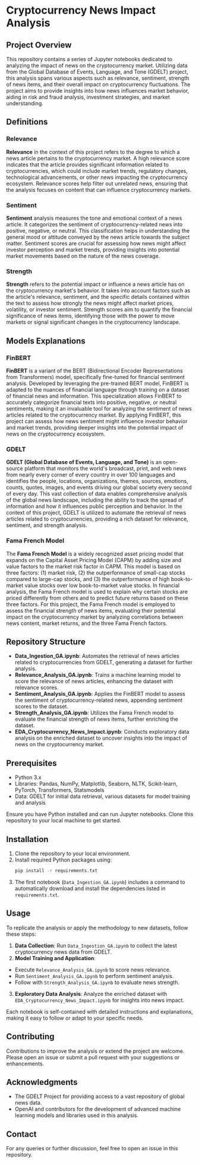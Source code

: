 # Cryptocurrency News Impact Analysis

## Project Overview

This repository contains a series of Jupyter notebooks dedicated to analyzing the impact of news on the cryptocurrency market. Utilizing data from the Global Database of Events, Language, and Tone (GDELT) project, this analysis spans various aspects such as relevance, sentiment, strength of news items, and their overall impact on cryptocurrency fluctuations. The project aims to provide insights into how news influences market behavior, aiding in risk and fraud analysis, investment strategies, and market understanding.

## Definitions

### Relevance

**Relevance** in the context of this project refers to the degree to which a news article pertains to the cryptocurrency market. A high relevance score indicates that the article provides significant information related to cryptocurrencies, which could include market trends, regulatory changes, technological advancements, or other news impacting the cryptocurrency ecosystem. Relevance scores help filter out unrelated news, ensuring that the analysis focuses on content that can influence cryptocurrency markets.

### Sentiment

**Sentiment** analysis measures the tone and emotional context of a news article. It categorizes the sentiment of cryptocurrency-related news into positive, negative, or neutral. This classification helps in understanding the general mood or attitude conveyed by the news article towards the subject matter. Sentiment scores are crucial for assessing how news might affect investor perception and market trends, providing insights into potential market movements based on the nature of the news coverage.

### Strength

**Strength** refers to the potential impact or influence a news article has on the cryptocurrency market's behavior. It takes into account factors such as the article's relevance, sentiment, and the specific details contained within the text to assess how strongly the news might affect market prices, volatility, or investor sentiment. Strength scores aim to quantify the financial significance of news items, identifying those with the power to move markets or signal significant changes in the cryptocurrency landscape.

## Models Explanations

### FinBERT

**FinBERT** is a variant of the BERT (Bidirectional Encoder Representations from Transformers) model, specifically fine-tuned for financial sentiment analysis. Developed by leveraging the pre-trained BERT model, FinBERT is adapted to the nuances of financial language through training on a dataset of financial news and information. This specialization allows FinBERT to accurately categorize financial texts into positive, negative, or neutral sentiments, making it an invaluable tool for analyzing the sentiment of news articles related to the cryptocurrency market. By applying FinBERT, this project can assess how news sentiment might influence investor behavior and market trends, providing deeper insights into the potential impact of news on the cryptocurrency ecosystem.

### GDELT

**GDELT (Global Database of Events, Language, and Tone)** is an open-source platform that monitors the world's broadcast, print, and web news from nearly every corner of every country in over 100 languages and identifies the people, locations, organizations, themes, sources, emotions, counts, quotes, images, and events driving our global society every second of every day. This vast collection of data enables comprehensive analysis of the global news landscape, including the ability to track the spread of information and how it influences public perception and behavior. In the context of this project, GDELT is utilized to automate the retrieval of news articles related to cryptocurrencies, providing a rich dataset for relevance, sentiment, and strength analysis.

### Fama French Model

The **Fama French Model** is a widely recognized asset pricing model that expands on the Capital Asset Pricing Model (CAPM) by adding size and value factors to the market risk factor in CAPM. This model is based on three factors: (1) market risk, (2) the outperformance of small-cap stocks compared to large-cap stocks, and (3) the outperformance of high book-to-market value stocks over low book-to-market value stocks. In financial analysis, the Fama French model is used to explain why certain stocks are priced differently from others and to predict future returns based on these three factors. For this project, the Fama French model is employed to assess the financial strength of news items, evaluating their potential impact on the cryptocurrency market by analyzing correlations between news content, market returns, and the three Fama French factors.


## Repository Structure

- **Data_Ingestion_GA.ipynb**: Automates the retrieval of news articles related to cryptocurrencies from GDELT, generating a dataset for further analysis.
- **Relevance_Analysis_GA.ipynb**: Trains a machine learning model to score the relevance of news articles, enhancing the dataset with relevance scores.
- **Sentiment_Analysis_GA.ipynb**: Applies the FinBERT model to assess the sentiment of cryptocurrency-related news, appending sentiment scores to the dataset.
- **Strength_Analysis_GA.ipynb**: Utilizes the Fama French model to evaluate the financial strength of news items, further enriching the dataset.
- **EDA_Cryptocurrency_News_Impact.ipynb**: Conducts exploratory data analysis on the enriched dataset to uncover insights into the impact of news on the cryptocurrency market.

## Prerequisites

- Python 3.x
- Libraries: Pandas, NumPy, Matplotlib, Seaborn, NLTK, Scikit-learn, PyTorch, Transformers, Statsmodels
- Data: GDELT for initial data retrieval, various datasets for model training and analysis

Ensure you have Python installed and can run Jupyter notebooks. Clone this repository to your local machine to get started.

## Installation

1. Clone the repository to your local environment.
2. Install required Python packages using:
   ```bash
   pip install -r requirements.txt
3. The first notebook (`Data_Ingestion_GA.ipynb`) includes a command to automatically download and install the dependencies listed in `requirements.txt`.

## Usage

To replicate the analysis or apply the methodology to new datasets, follow these steps:

1. **Data Collection**: Run `Data_Ingestion_GA.ipynb` to collect the latest cryptocurrency news data from GDELT.
2. **Model Training and Application**:
- Execute `Relevance_Analysis_GA.ipynb` to score news relevance.
- Run `Sentiment_Analysis_GA.ipynb` to perform sentiment analysis.
- Follow with `Strength_Analysis_GA.ipynb` to evaluate news strength.
3. **Exploratory Data Analysis**: Analyze the enriched dataset with `EDA_Cryptocurrency_News_Impact.ipynb` for insights into news impact.

Each notebook is self-contained with detailed instructions and explanations, making it easy to follow or adapt to your specific needs.

## Contributing

Contributions to improve the analysis or extend the project are welcome. Please open an issue or submit a pull request with your suggestions or enhancements.

## Acknowledgments

- The GDELT Project for providing access to a vast repository of global news data.
- OpenAI and contributors for the development of advanced machine learning models and libraries used in this analysis.

## Contact

For any queries or further discussion, feel free to open an issue in this repository.

